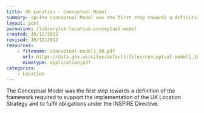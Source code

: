 ```yaml
---
title: UK Location - Conceptual Model
summary: <p>The Conceptual Model was the first step towards a definition of the framework required to support the implementation of the UK Location Strategy and to fulfil obligations under the INSPIRE Directive.</p>
layout: post
permalink: /library/uk-location-conceptual-model
created: 19/12/2012
revised: 19/12/2012
resources:
    - filename: conceptual-model1_10.pdf
      url: https://data.gov.uk/sites/default/files/conceptual-model1_10.pdf
      mimetype: application/pdf
categories:
    - Location
---
```


<p>The Conceptual Model was the first step towards a definition of the framework required to support the implementation of the UK Location Strategy and to fulfil obligations under the INSPIRE Directive.</p>
